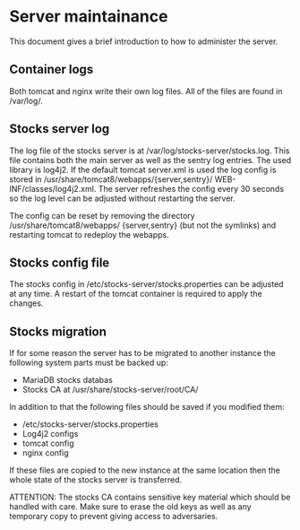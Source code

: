 # Server maintainance

This document gives a brief introduction to how to administer the server. 

## Container logs

Both tomcat and nginx write their own log files. All of the files are found in 
/var/log/. 

## Stocks server log

The log file of the stocks server is at /var/log/stocks-server/stocks.log. This
file contains both the main server as well as the sentry log entries. 
The used library is log4j2. If the default tomcat server.xml is used the 
log config is stored in /usr/share/tomcat8/webapps/{server,sentry}/
WEB-INF/classes/log4j2.xml. The server refreshes the config every 30 seconds 
so the log level can be adjusted without restarting the server. 

The config can be reset by removing the directory /usr/share/tomcat8/webapps/
{server,sentry} (but not the symlinks) and restarting tomcat to redeploy the 
webapps. 

## Stocks config file

The stocks config in /etc/stocks-server/stocks.properties can be adjusted at
any time. A restart of the tomcat container is required to apply the changes. 

## Stocks migration

If for some reason the server has to be migrated to another instance the 
following system parts must be backed up: 

 * MariaDB stocks databas
 * Stocks CA at /usr/share/stocks-server/root/CA/

In addition to that the following files should be saved if you modified them:

 * /etc/stocks-server/stocks.properties
 * Log4j2 configs
 * tomcat config
 * nginx config

If these files are copied to the new instance at the same location then the 
whole state of the stocks server is transferred. 

ATTENTION: The stocks CA contains sensitive key material which should be 
handled with care. Make sure to erase the old keys as well as any temporary copy
to prevent giving access to adversaries. 
